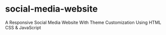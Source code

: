 # social-media-website
A Responsive Social Media Website With Theme Customization Using HTML CSS &amp; JavaScript
